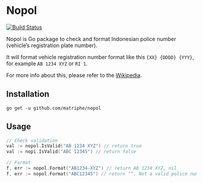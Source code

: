 # Nopol

[![Build Status](https://travis-ci.org/matriphe/nopol.svg?branch=master)](https://travis-ci.org/matriphe/nopol)

Nopol is Go package to check and format Indonesian police number (vehicle’s registration plate number).

It will format vehicle registration number format like this `{XX} {DDDD} {YYY}`, for example `AB 1234 XYZ` or `RI 1`.

For more info about this, please refer to the [Wikipedia](https://en.wikipedia.org/wiki/Vehicle_registration_plates_of_Indonesia).

## Installation

```shell
go get -u github.com/matriphe/nopol
```

## Usage

```go
// Check validation
val := nopol.IsValid("AB 1234 XYZ") // return true
val := nopi.IsValid("ABC 12345") // return false

// Format
f, err := nopol.Format("AB1234-XYZ") // return AB 1234 XYZ, nil
f, err := nopol.Format("ABC12345") // return "", Not a valid police number
```